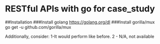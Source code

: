 # RESTful APIs with go for case_study

##Installation
###Install golang 
https://golang.org/dl
###Install gorilla/mux
go get -u github.com/gorilla/mux 

Additionally, consider:
1-It would perform like before.
2 - N/A, not available



